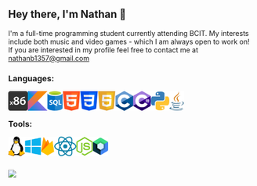 ## Hey there, I'm Nathan 👋

I'm a full-time programming student currently attending BCIT. My interests include both music and video games - which I am always open to work on!
If you are interested in my profile feel free to contact me at [nathanb1357@gmail.com](https://nathanb1357@gmail.com)

### Languages:
<img align="left" alt="x86" height="40px" src="https://github.com/nathanb1357/nathanb1357/blob/main/Images/x86.png" />
<img align="left" alt="Kotlin" height="40px" src="https://github.com/nathanb1357/nathanb1357/blob/main/Images/kotlin.png" />
<img align="left" alt="SQL" height="40px" src="https://github.com/nathanb1357/nathanb1357/blob/main/Images/sql.png" />
<img align="left" alt="HTML" height="40px" src="https://github.com/nathanb1357/nathanb1357/blob/main/Images/html.png" />
<img align="left" alt="CSS" height="40px" src="https://github.com/nathanb1357/nathanb1357/blob/main/Images/css.png" />
<img align="left" alt="JavaScript" height="40px" src="https://github.com/nathanb1357/nathanb1357/blob/main/Images/javascript.png" />
<img align="left" alt="C" height="40px" src="https://github.com/nathanb1357/nathanb1357/blob/main/Images/c.png" />
<img align="left" alt="Csharp" height="40px" src="https://github.com/nathanb1357/nathanb1357/blob/main/Images/csharp.png" />
<img align="left" alt="Python" height="40px" src="https://github.com/nathanb1357/nathanb1357/blob/main/Images/python.png" />
<img align="left" alt="Java" height="40px" src="https://github.com/nathanb1357/nathanb1357/blob/main/Images/java.png" />
<br/><br/>

### Tools:
<img align="left" alt="Linux" height="40px" src="https://github.com/nathanb1357/nathanb1357/blob/main/Images/linux.png" />
<img align="left" alt="Windows" height="40px" src="https://github.com/nathanb1357/nathanb1357/blob/main/Images/windows.png" />
<img align="left" alt="Firebase" height="40px" src="https://github.com/nathanb1357/nathanb1357/blob/main/Images/firebase.png" />
<img align="left" alt="React" height="40px" src="https://github.com/nathanb1357/nathanb1357/blob/main/Images/react.png" />
<img align="left" alt="Node.js" height="40px" src="https://github.com/nathanb1357/nathanb1357/blob/main/Images/node.png" />
<img align="left" alt="Jetpack Compose" height="40px" src="https://github.com/nathanb1357/nathanb1357/blob/main/Images/compose.png" />
<br/><br/><br/><br/>

<img src="https://github-readme-stats.vercel.app/api?username=nathanb1357"/>
